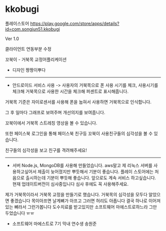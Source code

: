 # kkobugi

플레이스토어
https://play.google.com/store/apps/details?id=com.songjun51.kkobugi

Ver 1.0

클라이언트 연동부분 수정

꼬북이 - 거북목 교정어플리케이션

- 디자인
짱짱이뿌다

-------------------------------------------------------------------------------------
- 안드로이드
서비스 사용 -> 사용자의 거북목으로 폰 사용 시기를 체크, 사용시기를 체크해
거북목으로 사용한 시간을 체크해 퍼센트로 표시해줍니다.

거북목 기준은 자이로센서를 사용해 폰을 눕혀서 사용하면 거북목으로 인식합니다.

그 후 일마다 그래프로 보여주며 개선의지를 보여줍니다.

꼬북이에서 거북목 스트레칭 영상을 볼 수 있습니다.

또한 페이스북 로그인을 통해 페이스북 친구등 꼬북이 사용친구들의 심각성을 볼 수 있습니다.

친구들의 심각성을 보고 친구를 격려해주세요!

---------------------------------------------------------------------------------------
- 서버
Node.js, MongoDB를 사용해 만들었습니다.
aws말고 제 리눅스 서버를 사용하고싶어서 제출이 늦어졌지만 뿌듯해서 기분이 좋습니다.
플레이 스토어에는 처음으로 출시하는데 기분이 뿌듯해 좋습니다. 앞으로도 계속 서비스 하고싶습니다.
현재 업데이트버전이 심사중입니다 심사 후에도 꼭 사용해주세요.

제가 거북목이라서 거북목 교정을 만들기로 했습니다.
거북목의 심각성을 모두다 알았으면 좋겠습니다 목이아프면 날계뼈가 아프고 그러면 허리도 아픕니다
결국 하나로 이어져있는 뼈라서 그런가봅니다 도수치료를 받고있지만 소프트웨어 마에스트로하느라 그만두었습니다 ㅠㅠ

- 소프트웨어 마에스트로 7기 막내 연수생 송원준
